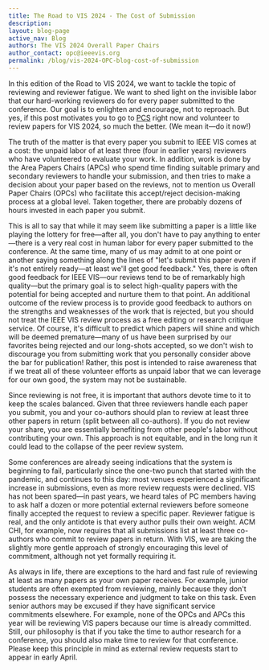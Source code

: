 ```yaml
---
title: The Road to VIS 2024 - The Cost of Submission
description: 
layout: blog-page
active_nav: Blog
authors: The VIS 2024 Overall Paper Chairs
author_contact: opc@ieeevis.org
permalink: /blog/vis-2024-OPC-blog-cost-of-submission
---
```

In this edition of the Road to VIS 2024, we want to tackle the topic of reviewing and reviewer fatigue. We want to shed light on the invisible labor that our hard-working reviewers do for every paper submitted to the conference. Our goal is to enlighten and encourage, not to reproach. But yes, if this post motivates  you to go to [PCS](https://new.precisionconference.com/user/login?next=https%3A//new.precisionconference.com/review_volunteering) right now and volunteer to review papers for VIS 2024, so much the better. (We mean it—do it now!)

The truth of the matter is that every paper you submit to IEEE VIS comes at a cost: the unpaid labor of at least three (four in earlier years) reviewers who have volunteered to evaluate your work. In addition, work is done by the Area Papers Chairs (APCs) who spend time finding suitable primary and secondary reviewers to handle your submission, and then tries to make a decision about your paper based on the reviews, not to mention us Overall Paper Chairs (OPCs) who facilitate this accept/reject decision-making process at a global level. Taken together, there are probably dozens of hours invested in each paper you submit.

This is all to say that while it may seem like submitting a paper is a little like playing the lottery for free—after all, you don't have to pay anything to enter—there is a very real cost in human labor for every paper submitted to the conference. At the same time, many of us may admit to at one point or another saying something along the lines of "let's submit this paper even if it's not entirely ready—at least we'll get good feedback." Yes, there is often good feedback for IEEE VIS—our reviews tend to be of remarkably high quality—but the primary goal is to select high-quality papers with the potential for being accepted and nurture them to that point. An additional outcome of the review process is to provide good feedback to authors on the strengths and weaknesses of the work that is rejected, but you should not treat the IEEE VIS review process as a free editing or research critique service. Of course, it's difficult to predict which papers will shine and which will be deemed premature—many of us have been surprised by our favorites being rejected and our long-shots accepted, so we don't wish to discourage you from submitting work that you personally consider above the bar for publication! Rather, this post is intended to raise awareness that if we treat all of these volunteer efforts as unpaid labor that we can leverage for our own good, the system may not be sustainable. 

Since reviewing is not free, it is important that authors devote time to it to keep the scales balanced. Given that three reviewers handle each paper you submit, you and your co-authors should plan to review at least three other papers in return (split between all co-authors). If you do not review your share, you are essentially benefiting from other people's labor without contributing your own. This approach is not equitable, and in the long run it could lead to the collapse of the peer review system.

Some conferences are already seeing indications that the system is beginning to fail, particularly since the one-two punch that started with the pandemic, and continues to this day: most venues experienced a significant increase in submissions, even as more review requests were declined. VIS has not been spared—in past years, we heard tales of PC members having to ask half a dozen or more potential external reviewers before someone finally accepted the request to review a specific paper. Reviewer fatigue is real, and the only antidote is that every author pulls their own weight. ACM CHI, for example, now requires that all submissions list at least three co-authors who commit to review papers in return. With VIS, we are taking the slightly more gentle approach of strongly encouraging this level of commitment, although not yet formally requiring it.

As always in life, there are exceptions to the hard and fast rule of reviewing at least as many papers as your own paper receives. For example, junior students are often exempted from reviewing, mainly because they don't possess the necessary experience and judgment to take on this task. Even senior authors may be excused if they have significant service commitments elsewhere. For example, none of the OPCs and APCs this year will be reviewing VIS papers because our time is already committed. Still, our philosophy is that if you take the time to author research for a conference, you should also make time to review for that conference. Please keep this principle in mind as external  review requests start to appear in early April.
